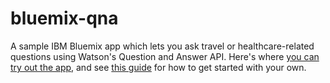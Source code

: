 bluemix-qna
===========

A sample IBM Bluemix app which lets you ask travel or healthcare-related questions using Watson's Question and Answer API.  Here's where [you can try out the app](http://gregstoll-qna.mybluemix.net/demo), and see [this guide](http://www.ibm.com/smarterplanet/us/en/ibmwatson/developercloud/doc/qaapi/#sampleApp) for how to get started with your own.
